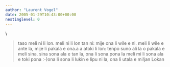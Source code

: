 ```yaml
---
author: "Laurent Vogel"
date: 2005-01-29T10:43:00+00:00
nestinglevel: 0
---
```

\
> taso meli ni li lon. meli ni li lon tan ni: mije ona li wile e ni.
> meli li wile e ante la, mije li pakala e ona.a a atoki li lon: tenpo suno ali la o pakala e meli sina. sina sona ala e tan la, ona li sona.pona la meli mi li sona ala e toki pona :-)ona li sona li lukin e lipu ni la, ona li utala e mi!jan Lokan